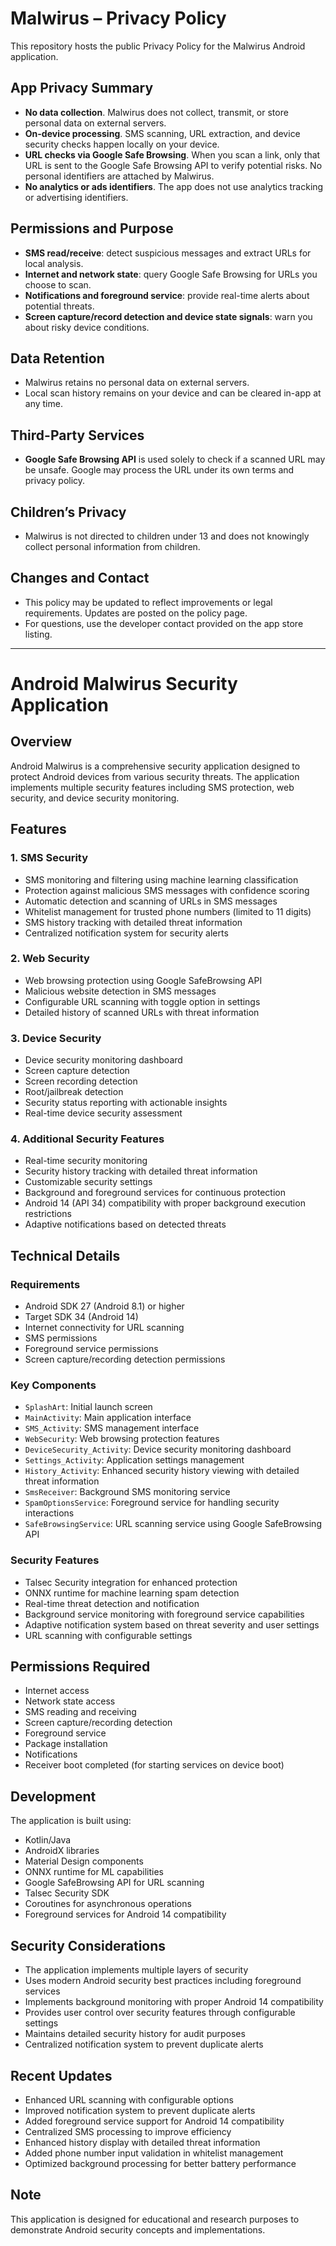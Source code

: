 # Malwirus – Privacy Policy

This repository hosts the public Privacy Policy for the Malwirus Android application.

## App Privacy Summary
- **No data collection**. Malwirus does not collect, transmit, or store personal data on external servers.
- **On-device processing**. SMS scanning, URL extraction, and device security checks happen locally on your device.
- **URL checks via Google Safe Browsing**. When you scan a link, only that URL is sent to the Google Safe Browsing API to verify potential risks. No personal identifiers are attached by Malwirus.
- **No analytics or ads identifiers**. The app does not use analytics tracking or advertising identifiers.

## Permissions and Purpose
- **SMS read/receive**: detect suspicious messages and extract URLs for local analysis.
- **Internet and network state**: query Google Safe Browsing for URLs you choose to scan.
- **Notifications and foreground service**: provide real-time alerts about potential threats.
- **Screen capture/record detection and device state signals**: warn you about risky device conditions.

## Data Retention
- Malwirus retains no personal data on external servers.
- Local scan history remains on your device and can be cleared in-app at any time.

## Third-Party Services
- **Google Safe Browsing API** is used solely to check if a scanned URL may be unsafe. Google may process the URL under its own terms and privacy policy.

## Children’s Privacy
- Malwirus is not directed to children under 13 and does not knowingly collect personal information from children.

## Changes and Contact
- This policy may be updated to reflect improvements or legal requirements. Updates are posted on the policy page.
- For questions, use the developer contact provided on the app store listing.

---

# Android Malwirus Security Application

## Overview
Android Malwirus is a comprehensive security application designed to protect Android devices from various security threats. The application implements multiple security features including SMS protection, web security, and device security monitoring.

## Features

### 1. SMS Security
- SMS monitoring and filtering using machine learning classification
- Protection against malicious SMS messages with confidence scoring
- Automatic detection and scanning of URLs in SMS messages
- Whitelist management for trusted phone numbers (limited to 11 digits)
- SMS history tracking with detailed threat information
- Centralized notification system for security alerts

### 2. Web Security
- Web browsing protection using Google SafeBrowsing API
- Malicious website detection in SMS messages
- Configurable URL scanning with toggle option in settings
- Detailed history of scanned URLs with threat information

### 3. Device Security
- Device security monitoring dashboard
- Screen capture detection
- Screen recording detection
- Root/jailbreak detection
- Security status reporting with actionable insights
- Real-time device security assessment

### 4. Additional Security Features
- Real-time security monitoring
- Security history tracking with detailed threat information
- Customizable security settings
- Background and foreground services for continuous protection
- Android 14 (API 34) compatibility with proper background execution restrictions
- Adaptive notifications based on detected threats

## Technical Details

### Requirements
- Android SDK 27 (Android 8.1) or higher
- Target SDK 34 (Android 14)
- Internet connectivity for URL scanning
- SMS permissions
- Foreground service permissions
- Screen capture/recording detection permissions

### Key Components
- `SplashArt`: Initial launch screen
- `MainActivity`: Main application interface
- `SMS_Activity`: SMS management interface
- `WebSecurity`: Web browsing protection features
- `DeviceSecurity_Activity`: Device security monitoring dashboard
- `Settings_Activity`: Application settings management
- `History_Activity`: Enhanced security history viewing with detailed threat information
- `SmsReceiver`: Background SMS monitoring service
- `SpamOptionsService`: Foreground service for handling security interactions
- `SafeBrowsingService`: URL scanning service using Google SafeBrowsing API

### Security Features
- Talsec Security integration for enhanced protection
- ONNX runtime for machine learning spam detection
- Real-time threat detection and notification
- Background service monitoring with foreground service capabilities
- Adaptive notification system based on threat severity and user settings
- URL scanning with configurable settings

## Permissions Required
- Internet access
- Network state access
- SMS reading and receiving
- Screen capture/recording detection
- Foreground service
- Package installation
- Notifications
- Receiver boot completed (for starting services on device boot)

## Development
The application is built using:
- Kotlin/Java
- AndroidX libraries
- Material Design components
- ONNX runtime for ML capabilities
- Google SafeBrowsing API for URL scanning
- Talsec Security SDK
- Coroutines for asynchronous operations
- Foreground services for Android 14 compatibility

## Security Considerations
- The application implements multiple layers of security
- Uses modern Android security best practices including foreground services
- Implements background monitoring with proper Android 14 compatibility
- Provides user control over security features through configurable settings
- Maintains detailed security history for audit purposes
- Centralized notification system to prevent duplicate alerts

## Recent Updates
- Enhanced URL scanning with configurable options
- Improved notification system to prevent duplicate alerts
- Added foreground service support for Android 14 compatibility
- Centralized SMS processing to improve efficiency
- Enhanced history display with detailed threat information
- Added phone number input validation in whitelist management
- Optimized background processing for better battery performance

## Note
This application is designed for educational and research purposes to demonstrate Android security concepts and implementations. 